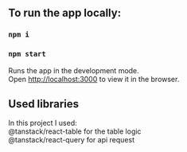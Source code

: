 ## To run the app locally:

### `npm i`

### `npm start`

Runs the app in the development mode.\
Open [http://localhost:3000](http://localhost:3000) to view it in the browser.

## Used libraries

In this project I used:\
@tanstack/react-table for the table logic\
@tanstack/react-query for api request
